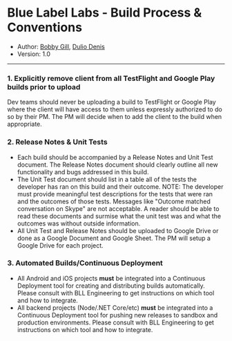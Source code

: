 # Blue Label Labs - Build Process & Conventions
- Author: [Bobby Gill](https://www.bluelabellabs.com/team/bobby-gill/), [Dulio Denis](https://www.bluelabellabs.com/team/dulio-denis/)
- Version: 1.0
---

### 1. Explicitly remove client from all TestFlight and Google Play builds prior to upload
Dev teams should never be uploading a build to TestFlight or Google Play where the client will have access to them unless expressly authorized to do so by their PM. The PM will decide when to add the client to the build when appropriate.

### 2. Release Notes & Unit Tests
- Each build should be accompanied by a Release Notes and Unit Test document. The Release Notes document should clearly outline all new functionality and bugs addressed in this build.
- The Unit Test document should list in a table all of the tests the developer has ran on this build and their outcome. NOTE: The developer must provide meaningful test descriptions for the tests that were ran and the outcomes of those tests. Messages like "Outcome matched conversation on Skype" are not acceptable. A reader should be able to read these documents and surmise what the unit test was and what the outcomes was without outside information.
- All Unit Test and Release Notes should be uploaded to Google Drive or done as a Google Document and Google Sheet. The PM will setup a Google Drive for each project.

### 3. Automated Builds/Continuous Deployment
- All Android and iOS projects **must** be integrated into a Continuous Deployment tool for creating and distributing builds automatically. Please consult with BLL Engineering to get instructions on which tool and how to integrate.
- All backend projects (Node/.NET Core/etc) **must** be integrated into a Continuous Deployment tool for pushing new releases to sandbox and production environments. Please consult with BLL Engineering to get instructions on which tool and how to integrate.

